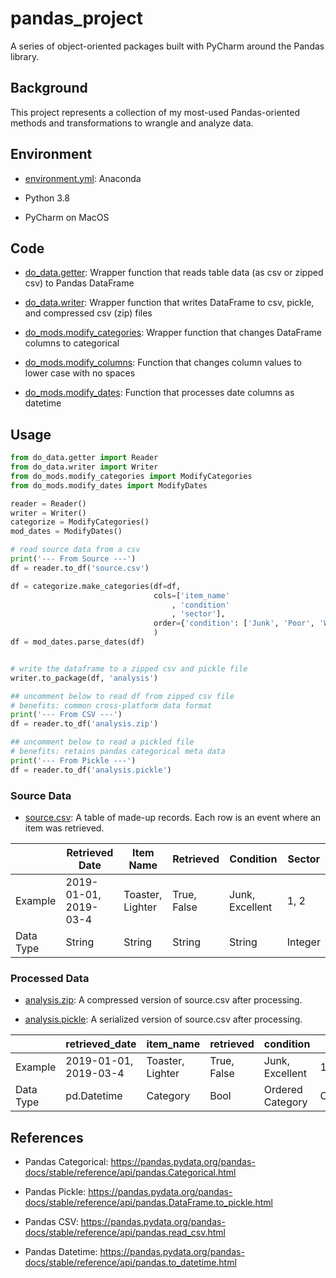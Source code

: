 # pandas_project

A series of object-oriented packages built with PyCharm around the Pandas library.

## Background

This project represents a collection of my most-used Pandas-oriented methods and transformations to wrangle and analyze data. 

## Environment

* [environment.yml](https://github.com/justinhchae/categorical/blob/main/environment.yml): Anaconda

* Python 3.8

* PyCharm on MacOS

## Code

* [do_data.getter](https://github.com/justinhchae/categorical/blob/main/do_data/getter.py): Wrapper function that reads table data (as csv or zipped csv) to Pandas DataFrame

* [do_data.writer](https://github.com/justinhchae/categorical/blob/main/do_data/writer.py): Wrapper function that writes DataFrame to csv, pickle, and compressed csv (zip) files

* [do_mods.modify_categories](https://github.com/justinhchae/categorical/blob/main/do_mods/modify_categories.py): Wrapper function that changes DataFrame columns to categorical

* [do_mods.modify_columns](https://github.com/justinhchae/categorical/blob/main/do_mods/modify_columns.py): Function that changes column values to lower case with no spaces

* [do_mods.modify_dates](https://github.com/justinhchae/categorical/blob/main/do_mods/modify_dates.py): Function that processes date columns as datetime

## Usage

```python
from do_data.getter import Reader
from do_data.writer import Writer
from do_mods.modify_categories import ModifyCategories
from do_mods.modify_dates import ModifyDates

reader = Reader()
writer = Writer()
categorize = ModifyCategories()
mod_dates = ModifyDates()

# read source data from a csv
print('--- From Source ---')
df = reader.to_df('source.csv')

df = categorize.make_categories(df=df,
                                cols=['item_name'
                                    , 'condition'
                                    , 'sector'],
                                order={'condition': ['Junk', 'Poor', 'Worn', 'Good', 'Excellent']},
                                )
df = mod_dates.parse_dates(df)


# write the dataframe to a zipped csv and pickle file
writer.to_package(df, 'analysis')

## uncomment below to read df from zipped csv file
# benefits: common cross-platform data format
print('--- From CSV ---')
df = reader.to_df('analysis.zip')

## uncomment below to read a pickled file
# benefits: retains pandas categorical meta data
print('--- From Pickle ---')
df = reader.to_df('analysis.pickle')
```

### Source Data

* [source.csv](https://github.com/justinhchae/categorical/blob/main/data/source.csv): A table of made-up records. Each row is an event where an item was retrieved. 

|  | Retrieved Date  | Item Name | Retrieved | Condition | Sector |
| ------------- | ------------- | ------------- | ------------- | ------------- | ------------- |
| Example | 2019-01-01, 2019-03-4  | Toaster, Lighter  | True, False  | Junk, Excellent  | 1, 2 |
| Data Type | String  | String  | String  | String | Integer |

### Processed Data

* [analysis.zip](https://github.com/justinhchae/categorical/blob/main/data/analysis.zip): A compressed version of source.csv after processing.

* [analysis.pickle](https://github.com/justinhchae/categorical/blob/main/data/analysis.pickle): A serialized version of source.csv after processing. 


|  | retrieved_date  | item_name | retrieved | condition | sector |
| ------------- | ------------- | ------------- | ------------- | ------------- | ------------- |
| Example | 2019-01-01, 2019-03-4  | Toaster, Lighter  | True, False  | Junk, Excellent  | 1, 2 |
| Data Type | pd.Datetime  | Category  | Bool  | Ordered Category | Category |

## References

* Pandas Categorical: <https://pandas.pydata.org/pandas-docs/stable/reference/api/pandas.Categorical.html>

* Pandas Pickle: <https://pandas.pydata.org/pandas-docs/stable/reference/api/pandas.DataFrame.to_pickle.html>

* Pandas CSV: <https://pandas.pydata.org/pandas-docs/stable/reference/api/pandas.read_csv.html>

* Pandas Datetime: <https://pandas.pydata.org/pandas-docs/stable/reference/api/pandas.to_datetime.html>
